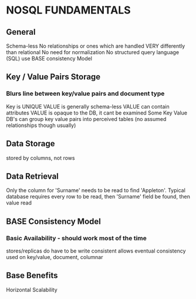# NOSQL FUNDAMENTALS

## General
Schema-less
No relationships or ones which are handled VERY differently than relational
No need for normalization
No structured query language (SQL)
use BASE consistency Model

## Key / Value Pairs Storage
### Blurs line between key/value pairs and document type
Key is UNIQUE
VALUE is generally schema-less
VALUE can contain attributes
VALUE is opaque to the DB, it cant be examined
Some Key Value DB's can group key value pairs into perceived tables
(no assumed relationships though usually)

## Data Storage
stored by columns, not rows

## Data Retrieval
Only the column for 'Surname' needs to be read to find 'Appleton'.
Typical database requires every row to be read, then 'Surname' field be found,
then value read

## BASE Consistency Model
### Basic Availability - should work most of the time
stores/replicas do have to be write consistent
allows eventual consistency
used on key/value, document, columnar

## Base Benefits
Horizontal Scalability
